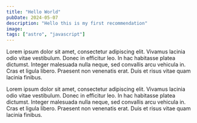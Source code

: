 ```yaml
---
title: "Hello World"
pubDate: 2024-05-07
description: "Hello this is my first recommendation"
image:
tags: ["astro", "javascript"]
---
```


Lorem ipsum dolor sit amet, consectetur adipiscing elit. Vivamus lacinia odio vitae vestibulum. Donec in efficitur leo. In hac habitasse platea dictumst. Integer malesuada nulla neque, sed convallis arcu vehicula in. Cras et ligula libero. Praesent non venenatis erat. Duis et risus vitae quam lacinia finibus.

Lorem ipsum dolor sit amet, consectetur adipiscing elit. Vivamus lacinia odio vitae vestibulum. Donec in efficitur leo. In hac habitasse platea dictumst. Integer malesuada nulla neque, sed convallis arcu vehicula in. Cras et ligula libero. Praesent non venenatis erat. Duis et risus vitae quam lacinia finibus.
